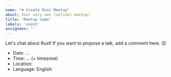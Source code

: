 ```yaml
---
name: "❤️ Create Rust Meetup"
about: Your very own (online) meetup!
title: 'Meetup name'
labels: 'event'
assignees: ''
---
```


Let's chat about Rust!
If you want to propose a talk, add a comment here. 😊

* Date: ...
* Time: ... (+ timezone)
* Location: <Event URL>
* Language: English
